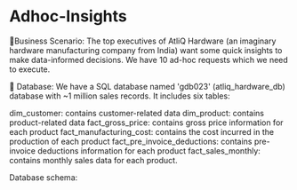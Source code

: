 # Adhoc-Insights
🌟Business Scenario: The top executives of AtliQ Hardware (an imaginary hardware manufacturing company from India) want some quick insights to make data-informed decisions. We have 10 ad-hoc requests which we need to execute.

🌟 Database: We have a SQL database named 'gdb023' (atliq_hardware_db) database with ~1 million sales records. It includes six tables:

dim_customer: contains customer-related data
dim_product: contains product-related data
fact_gross_price: contains gross price information for each product
fact_manufacturing_cost: contains the cost incurred in the production of each product
fact_pre_invoice_deductions: contains pre-invoice deductions information for each product
fact_sales_monthly: contains monthly sales data for each product.

Database schema:
